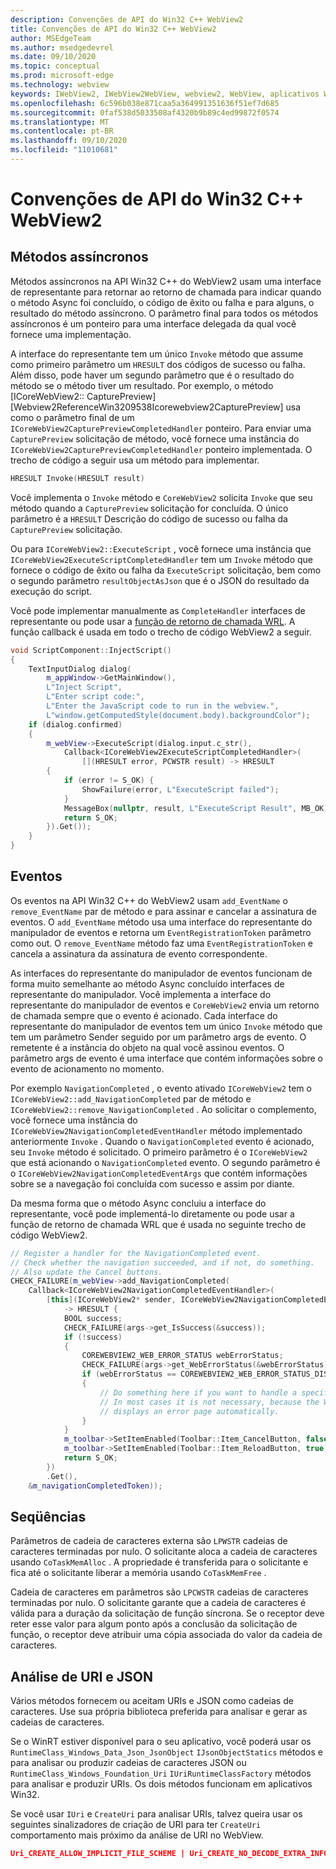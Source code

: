 ```yaml
---
description: Convenções de API do Win32 C++ WebView2
title: Convenções de API do Win32 C++ WebView2
author: MSEdgeTeam
ms.author: msedgedevrel
ms.date: 09/10/2020
ms.topic: conceptual
ms.prod: microsoft-edge
ms.technology: webview
keywords: IWebView2, IWebView2WebView, webview2, WebView, aplicativos WPF, WPF, Edge, ICoreWebView2, ICoreWebView2Host, controle do navegador, HTML Edge
ms.openlocfilehash: 6c596b038e871caa5a364991351636f51ef7d685
ms.sourcegitcommit: 0faf538d5033508af4320b9b89c4ed99872f0574
ms.translationtype: MT
ms.contentlocale: pt-BR
ms.lasthandoff: 09/10/2020
ms.locfileid: "11010681"
---
```

# Convenções de API do Win32 C++ WebView2  

## Métodos assíncronos  

Métodos assíncronos na API Win32 C++ do WebView2 usam uma interface de representante para retornar ao retorno de chamada para indicar quando o método Async foi concluído, o código de êxito ou falha e para alguns, o resultado do método assíncrono.  O parâmetro final para todos os métodos assíncronos é um ponteiro para uma interface delegada da qual você fornece uma implementação.  

A interface do representante tem um único `Invoke` método que assume como primeiro parâmetro um `HRESULT` dos códigos de sucesso ou falha.  Além disso, pode haver um segundo parâmetro que é o resultado do método se o método tiver um resultado.  Por exemplo, o método [ICoreWebView2:: CapturePreview] [Webview2ReferenceWin3209538Icorewebview2CapturePreview] usa como o parâmetro final de um `ICoreWebView2CapturePreviewCompletedHandler` ponteiro.  Para enviar uma `CapturePreview` solicitação de método, você fornece uma instância do `ICoreWebView2CapturePreviewCompletedHandler` ponteiro implementada.  O trecho de código a seguir usa um método para implementar.  

```cpp
HRESULT Invoke(HRESULT result)
```  

Você implementa o `Invoke` método e `CoreWebView2` solicita `Invoke` que seu método quando a `CapturePreview` solicitação for concluída.  O único parâmetro é a `HRESULT` Descrição do código de sucesso ou falha da `CapturePreview` solicitação.  

Ou para `ICoreWebView2::ExecuteScript` , você fornece uma instância que `ICoreWebView2ExecuteScriptCompletedHandler` tem um `Invoke` método que fornece o código de êxito ou falha da `ExecuteScript` solicitação, bem como o segundo parâmetro `resultObjectAsJson` que é o JSON do resultado da execução do script.  

Você pode implementar manualmente as `CompleteHandler` interfaces de representante ou pode usar a [função de retorno de chamada WRL][CppCxWrlCallbackFunction].  A função callback é usada em todo o trecho de código WebView2 a seguir.  

```cpp
void ScriptComponent::InjectScript()
{
    TextInputDialog dialog(
        m_appWindow->GetMainWindow(),
        L"Inject Script",
        L"Enter script code:",
        L"Enter the JavaScript code to run in the webview.",
        L"window.getComputedStyle(document.body).backgroundColor");
    if (dialog.confirmed)
    {
        m_webView->ExecuteScript(dialog.input.c_str(),
            Callback<ICoreWebView2ExecuteScriptCompletedHandler>(
                [](HRESULT error, PCWSTR result) -> HRESULT
        {
            if (error != S_OK) {
                ShowFailure(error, L"ExecuteScript failed");
            }
            MessageBox(nullptr, result, L"ExecuteScript Result", MB_OK);
            return S_OK;
        }).Get());
    }
}
```  

## Eventos  

Os eventos na API Win32 C++ do WebView2 usam `add_EventName` o `remove_EventName` par de método e para assinar e cancelar a assinatura de eventos.  O `add_EventName` método usa uma interface do representante do manipulador de eventos e retorna um `EventRegistrationToken` parâmetro como out.  O `remove_EventName` método faz uma `EventRegistrationToken` e cancela a assinatura da assinatura de evento correspondente.  

As interfaces do representante do manipulador de eventos funcionam de forma muito semelhante ao método Async concluído interfaces de representante do manipulador.  Você implementa a interface do representante do manipulador de eventos e `CoreWebView2` envia um retorno de chamada sempre que o evento é acionado.  Cada interface do representante do manipulador de eventos tem um único `Invoke` método que tem um parâmetro Sender seguido por um parâmetro args de evento.  O remetente é a instância do objeto na qual você assinou eventos.  O parâmetro args de evento é uma interface que contém informações sobre o evento de acionamento no momento.  

Por exemplo `NavigationCompleted` , o evento ativado `ICoreWebView2` tem o `ICoreWebView2::add_NavigationCompleted` par de método e `ICoreWebView2::remove_NavigationCompleted` .  Ao solicitar o complemento, você fornece uma instância do `ICoreWebView2NavigationCompletedEventHandler` método implementado anteriormente `Invoke` .  Quando o `NavigationCompleted` evento é acionado, seu `Invoke` método é solicitado.  O primeiro parâmetro é o `ICoreWebView2` que está acionando o `NavigationCompleted` evento.  O segundo parâmetro é o `ICoreWebView2NavigationCompletedEventArgs` que contém informações sobre se a navegação foi concluída com sucesso e assim por diante.  

Da mesma forma que o método Async concluiu a interface do representante, você pode implementá-lo diretamente ou pode usar a função de retorno de chamada WRL que é usada no seguinte trecho de código WebView2.  

```cpp
// Register a handler for the NavigationCompleted event.
// Check whether the navigation succeeded, and if not, do something.
// Also update the Cancel buttons.
CHECK_FAILURE(m_webView->add_NavigationCompleted(
    Callback<ICoreWebView2NavigationCompletedEventHandler>(
        [this](ICoreWebView2* sender, ICoreWebView2NavigationCompletedEventArgs* args)
            -> HRESULT {
            BOOL success;
            CHECK_FAILURE(args->get_IsSuccess(&success));
            if (!success)
            {
                COREWEBVIEW2_WEB_ERROR_STATUS webErrorStatus;
                CHECK_FAILURE(args->get_WebErrorStatus(&webErrorStatus));
                if (webErrorStatus == COREWEBVIEW2_WEB_ERROR_STATUS_DISCONNECTED)
                {
                    // Do something here if you want to handle a specific error case.
                    // In most cases it is not necessary, because the WebView
                    // displays an error page automatically.
                }
            }
            m_toolbar->SetItemEnabled(Toolbar::Item_CancelButton, false);
            m_toolbar->SetItemEnabled(Toolbar::Item_ReloadButton, true);
            return S_OK;
        })
        .Get(),
    &m_navigationCompletedToken));
```  

## Seqüências  

Parâmetros de cadeia de caracteres externa são `LPWSTR` cadeias de caracteres terminadas por nulo.  O solicitante aloca a cadeia de caracteres usando `CoTaskMemAlloc` .  A propriedade é transferida para o solicitante e fica até o solicitante liberar a memória usando `CoTaskMemFree` .  

Cadeia de caracteres em parâmetros são `LPCWSTR` cadeias de caracteres terminadas por nulo.  O solicitante garante que a cadeia de caracteres é válida para a duração da solicitação de função síncrona.  Se o receptor deve reter esse valor para algum ponto após a conclusão da solicitação de função, o receptor deve atribuir uma cópia associada do valor da cadeia de caracteres.  

## Análise de URI e JSON  

Vários métodos fornecem ou aceitam URIs e JSON como cadeias de caracteres.  Use sua própria biblioteca preferida para analisar e gerar as cadeias de caracteres.  

Se o WinRT estiver disponível para o seu aplicativo, você poderá usar os `RuntimeClass_Windows_Data_Json_JsonObject` `IJsonObjectStatics` métodos e para analisar ou produzir cadeias de caracteres JSON ou `RuntimeClass_Windows_Foundation_Uri` `IUriRuntimeClassFactory` métodos para analisar e produzir URIs.  Os dois métodos funcionam em aplicativos Win32.  

Se você usar `IUri` e `CreateUri` para analisar URIs, talvez queira usar os seguintes sinalizadores de criação de URI para ter `CreateUri` comportamento mais próximo da análise de URI no WebView.  

```json
Uri_CREATE_ALLOW_IMPLICIT_FILE_SCHEME | Uri_CREATE_NO_DECODE_EXTRA_INFO
```  

<!-- links -->  

[Webview2ReferenceWin3209622Icorewebview2CapturePreview]: ../reference/win32/0-9-622/icorewebview2.md#capturepreview "CapturePreview-interface ICoreWebView2 | Documentos da Microsoft"  

[CppCxWrlCallbackFunction]: /cpp/cppcx/wrl/callback-function-wrl "Função callback (WRL) | Documentos da Microsoft"  

